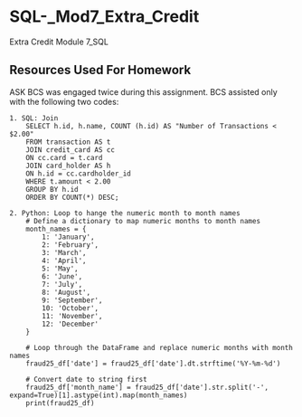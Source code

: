 # SQL-_Mod7_Extra_Credit
Extra Credit Module 7_SQL

## Resources Used For Homework

ASK BCS was engaged twice during this assignment.  BCS assisted only with the following two codes:

    1. SQL: Join 
        SELECT h.id, h.name, COUNT (h.id) AS "Number of Transactions < $2.00"
        FROM transaction AS t
        JOIN credit_card AS cc
        ON cc.card = t.card
        JOIN card_holder AS h
        ON h.id = cc.cardholder_id
        WHERE t.amount < 2.00
        GROUP BY h.id
        ORDER BY COUNT(*) DESC;

    2. Python: Loop to hange the numeric month to month names
        # Define a dictionary to map numeric months to month names
        month_names = {
            1: 'January',
            2: 'February',
            3: 'March',
            4: 'April',
            5: 'May',
            6: 'June',
            7: 'July',
            8: 'August',
            9: 'September',
            10: 'October',
            11: 'November',
            12: 'December'
        }

        # Loop through the DataFrame and replace numeric months with month names
        fraud25_df['date'] = fraud25_df['date'].dt.strftime('%Y-%m-%d')  

        # Convert date to string first
        fraud25_df['month_name'] = fraud25_df['date'].str.split('-', expand=True)[1].astype(int).map(month_names)
        print(fraud25_df)




